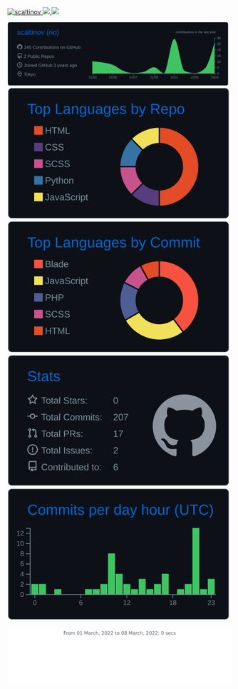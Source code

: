 <!--
**scaltinov/scaltinov** is a ✨ _special_ ✨ repository because its `README.md` (this file) appears on your GitHub profile.

Here are some ideas to get you started:

- 🔭 I’m currently working on ...
- 🌱 I’m currently learning ...
- 👯 I’m looking to collaborate on ...
- 🤔 I’m looking for help with ...
- 💬 Ask me about ...
- 📫 How to reach me: ...
- 😄 Pronouns: ...
- ⚡ Fun fact: ...
-->

<p align="left"> 
  <a href="https://github.com/scaltinov/scaltinov/">
    <img src="https://komarev.com/ghpvc/?username=scaltinov" alt="scaltinov" />
  </a>
  <a href="http://twitter.com/sanrioho_st">
    <img height="20" src="https://img.shields.io/twitter/follow/sanrioho_st?label=Twitter&logo=twitter&style=flat" />
  </a>
  <a href="https://github.com/scaltinov">
    <img height="20" src="https://img.shields.io/github/followers/scaltinov?label=follow&logo=github&style=flat" />
  </a>
</p>

[![](https://raw.githubusercontent.com/scaltinov/scaltinov/master/profile-summary-card-output/github_dark/0-profile-details.svg)](https://github.com/vn7n24fzkq/github-profile-summary-cards)
[![](https://raw.githubusercontent.com/scaltinov/scaltinov/master/profile-summary-card-output/github_dark/1-repos-per-language.svg)](https://github.com/vn7n24fzkq/github-profile-summary-cards) [![](https://raw.githubusercontent.com/scaltinov/scaltinov/master/profile-summary-card-output/github_dark/2-most-commit-language.svg)](https://github.com/vn7n24fzkq/github-profile-summary-cards)
[![](https://raw.githubusercontent.com/scaltinov/scaltinov/master/profile-summary-card-output/github_dark/3-stats.svg)](https://github.com/vn7n24fzkq/github-profile-summary-cards) [![](https://raw.githubusercontent.com/scaltinov/scaltinov/master/profile-summary-card-output/github_dark/4-productive-time.svg)](https://github.com/vn7n24fzkq/github-profile-summary-cards)

<img
  src="https://github.com/scaltinov/scaltinov/blob/master/images/stat.svg"
  alt="WakaTime Activity"
/>

